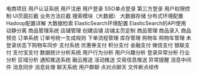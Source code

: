 电商项目
用户认证系统
用户注册
用户登录
SSO单点登录
第三方登录
用户权限控制
UI页面拦截
业务方法拦截
搜索模块（大数据）
大数据存储
分布式环境配置
Hadoop配置详解
大数据检索
ElasticSearch环境配置
ElasticSearch的API使用
动静分离
商品管理系统
店铺管理
创建店铺
店铺主页定制
商品管理
商品录入
商品预览
订单系统
订单号统一生成规则
下单流程管理
库存管理
购物车
购物车管理
未登录状态下购物车同步
支付系统
优惠券支付
积分支付
金融支付
微信支付
银联支付
支付宝支付
数据统计分析系统
用户行为分析
用户兴趣分析
登录异常分析
行业分析
区域分析
通知推送系统
融云推送
活动推送
交易信息推送
异常提醒
消息中间件
消息同步
消息处理
聊天系统
用户群聊
点对点聊天
文件断点续传